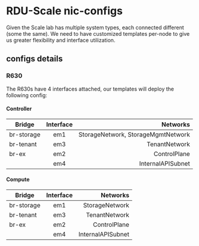 # RDU-Scale nic-configs

Given the Scale lab has multiple system types, each connected different (some the same). We need to have customized templates per-node to give us greater flexibility and interface utilization.

## configs details

### R630
The R630s have 4 interfaces attached, our templates will deploy the following config:

#### Controller

|   Bridge   |  Interface     |   Networks     |
|------------|:--------------:|---------------:|
| br-storage | em1            | StorageNetwork, StorageMgmtNetwork |
| br-tenant  | em3            | TenantNetwork   |
| br-ex      | em2            | ControlPlane    |
|            | em4            | InternalAPISubnet |

#### Compute

|   Bridge   |  Interface     |   Networks     |
|------------|:--------------:|---------------:|
| br-storage | em1            | StorageNetwork |
| br-tenant  | em3            | TenantNetwork  |
| br-ex      | em2            | ControlPlane   |
|            | em4            | InternalAPISubnet |
